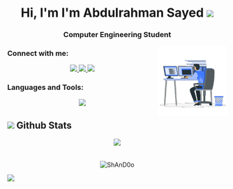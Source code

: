 <h1 align="center">Hi, I'm I'm Abdulrahman Sayed <img width="30px" src="https://raw.githubusercontent.com/iampavangandhi/iampavangandhi/master/gifs/Hi.gif"></h1>

<h3 align="center">Computer Engineering Student</h3>

<picture> <img align="right" src="https://github.com/0xAbdulKhalid/0xAbdulKhalid/raw/main/assets/mdImages/Right_Side.gif" width = 160px></picture>

<h3 align="left">Connect with me:</h3>

<p align="center">
<a href="https://www.linkedin.com/in/abdelrhman-sayed-44927b1aa">
    <img src="https://skillicons.dev/icons?i=linkedin" />
    </a>
<a href="https://twitter.com/1981995A">
    <img src="https://skillicons.dev/icons?i=twitter" />
    </a>
<a href="https://www.instagram.com/abdulrahman___sayed/">
    <img src="https://skillicons.dev/icons?i=instagram" />
    </a>

	
	
<h3 align="left">Languages and Tools:</h3>
<p align="center">
  <a href="https://skillicons.dev">
    <img src="https://skillicons.dev/icons?i=c,cpp,py,html,css,js,ts,nodejs,express,mongo,git,github,docker,kubernetes,bash,linux,md,vscode&theme=light&perline=9" />
      </a></p>

## <img src="https://media.giphy.com/media/iY8CRBdQXODJSCERIr/giphy.gif" width="35"><b> Github Stats </b>


<div align="center">
	<a href="https://github.com/ShAnD0o">
	  <img src="https://github-readme-stats.vercel.app/api?username=ShAnD0o&include_all_commits=true&count_private=true&show_icons=true&line_height=20&title_color=7A7ADB&icon_color=2234AE&text_color=D3D3D3&bg_color=0,000000,130F40" width="450"/>
	</a>
</div>
<br>

<div align="center">
	<p><img align="center" src="https://github-readme-stats.vercel.app/api/top-langs?username=ShAnD0o&show_icons=true&locale=en&layout=compact" alt="ShAnD0o" width="450"/></p>
</div>

<img src="https://user-images.githubusercontent.com/73097560/115834477-dbab4500-a447-11eb-908a-139a6edaec5c.gif"><br><br>
